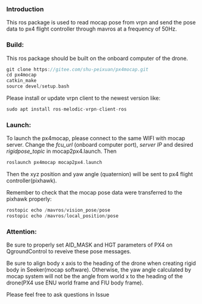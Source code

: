 ### Introduction

This ros package is used to read mocap pose from vrpn and send the pose data to px4 flight controller through mavros at a frequency of 50Hz.


### Build:

This ros package should be built on the onboard computer of the drone.


```C
git clone https://gitee.com/shu-peixuan/px4mocap.git
cd px4mocap
catkin_make
source devel/setup.bash
```


Please install or update vrpn client to the newest version like: 

```C
sudo apt install ros-melodic-vrpn-client-ros
```

### Launch:

To launch the px4mocap, please connect to the same WIFI with mocap server. Change the  _fcu_url_ (onboard computer port),  _server IP_  and desired  _rigidpose_topic_  in mocap2px4.launch. Then 

```C
roslaunch px4mocap mocap2px4.launch
```
Then the xyz position and yaw angle (quaternion) will be sent to px4 flight controller(pixhawk).

Remember to check that the mocap pose data were transferred to the pixhawk properly:

```C
rostopic echo /mavros/vision_pose/pose
rostopic echo /mavros/local_position/pose
```


### Attention:


Be sure to properly set AID_MASK and HGT parameters of PX4 on QgroundControl to reveive these pose messages.

Be sure to align body x axis to the heading of the drone when creating rigid body in Seeker(mocap software). Otherwise, the yaw angle calculated by mocap system will not be the angle from world x to the heading of the drone(PX4 use ENU world frame and FlU body frame).

Please feel free to ask questions in Issue


